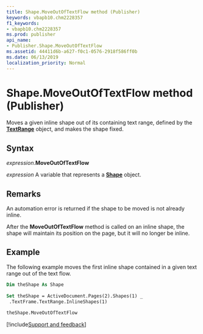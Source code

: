 ```yaml
---
title: Shape.MoveOutOfTextFlow method (Publisher)
keywords: vbapb10.chm2228357
f1_keywords:
- vbapb10.chm2228357
ms.prod: publisher
api_name:
- Publisher.Shape.MoveOutOfTextFlow
ms.assetid: 44411d6b-a627-f0c1-0576-2918f586ff0b
ms.date: 06/13/2019
localization_priority: Normal
---
```



# Shape.MoveOutOfTextFlow method (Publisher)

Moves a given inline shape out of its containing text range, defined by the **[TextRange](Publisher.TextRange.md)** object, and makes the shape fixed.


## Syntax

_expression_.**MoveOutOfTextFlow**

_expression_ A variable that represents a **[Shape](Publisher.Shape.md)** object.


## Remarks

An automation error is returned if the shape to be moved is not already inline.

After the **MoveOutOfTextFlow** method is called on an inline shape, the shape will maintain its position on the page, but it will no longer be inline.


## Example

The following example moves the first inline shape contained in a given text range out of the text flow.

```vb
Dim theShape As Shape 
 
Set theShape = ActiveDocument.Pages(2).Shapes(1) _ 
 .TextFrame.TextRange.InlineShapes(1) 
 
theShape.MoveOutOfTextFlow
```

[!include[Support and feedback](~/includes/feedback-boilerplate.md)]